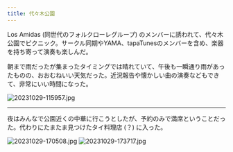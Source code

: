 ```yaml
---
title: 代々木公園
---
```


Los Amidas (同世代のフォルクローレグループ) のメンバーに誘われて、代々木公園でピクニック。サークル同期やYAMA、tapaTunesのメンバーを含め、楽器を持ち寄って演奏も楽しんだ。

朝まで雨だったが集まったタイミングでは晴れていて、午後も一瞬通り雨があったものの、おおむねいい天気だった。近況報告や懐かしい曲の演奏などもできて、非常にいい時間になった。

![20231029-115957.jpg](https://ceshmina-photos.s3.ap-northeast-1.amazonaws.com/medium/202310/20231029-115957.jpg)

---

夜はみんなで公園近くの中華に行こうとしたが、予約のみで満席ということだった。代わりにたまたま見つけたタイ料理店 (？) に入った。

![20231029-170508.jpg](https://ceshmina-photos.s3.ap-northeast-1.amazonaws.com/medium/202310/20231029-170508.jpg)
![20231029-173717.jpg](https://ceshmina-photos.s3.ap-northeast-1.amazonaws.com/medium/202310/20231029-173717.jpg)
